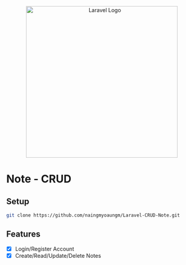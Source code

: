 <p align="center"><a href="https://laravel.com" target="_blank"><img src="https://raw.githubusercontent.com/laravel/art/master/logo-lockup/5%20SVG/2%20CMYK/1%20Full%20Color/laravel-logolockup-cmyk-red.svg" width="400" alt="Laravel Logo"></a></p>

# Note - CRUD



## Setup


```bash
git clone https://github.com/naingmyoaungm/Laravel-CRUD-Note.git
```

## Features
- [x] Login/Register Account
- [x] Create/Read/Update/Delete Notes
